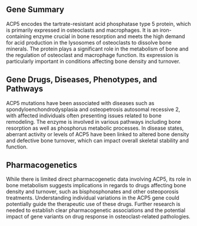 ## Gene Summary
ACP5 encodes the tartrate-resistant acid phosphatase type 5 protein, which is primarily expressed in osteoclasts and macrophages. It is an iron-containing enzyme crucial in bone resorption and meets the high demand for acid production in the lysosomes of osteoclasts to dissolve bone minerals. The protein plays a significant role in the metabolism of bone and the regulation of osteoclast and macrophage function. Its expression is particularly important in conditions affecting bone density and turnover.

## Gene Drugs, Diseases, Phenotypes, and Pathways
ACP5 mutations have been associated with diseases such as spondyloenchondrodysplasia and osteopetrosis autosomal recessive 2, with affected individuals often presenting issues related to bone remodeling. The enzyme is involved in various pathways including bone resorption as well as phosphorus metabolic processes. In disease states, aberrant activity or levels of ACP5 have been linked to altered bone density and defective bone turnover, which can impact overall skeletal stability and function.

## Pharmacogenetics
While there is limited direct pharmacogenetic data involving ACP5, its role in bone metabolism suggests implications in regards to drugs affecting bone density and turnover, such as bisphosphonates and other osteoporosis treatments. Understanding individual variations in the ACP5 gene could potentially guide the therapeutic use of these drugs. Further research is needed to establish clear pharmacogenetic associations and the potential impact of gene variants on drug response in osteoclast-related pathologies.
